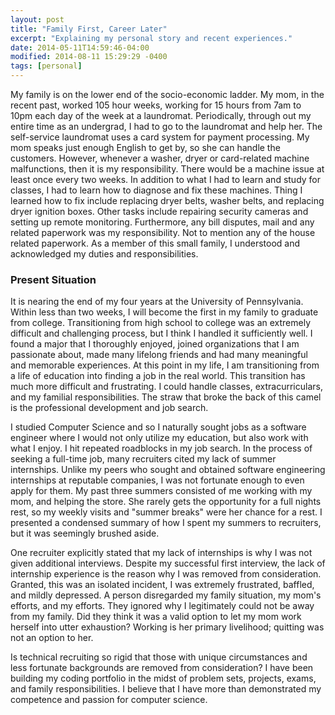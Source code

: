 ```yaml
---
layout: post
title: "Family First, Career Later"
excerpt: "Explaining my personal story and recent experiences."
date: 2014-05-11T14:59:46-04:00
modified: 2014-08-11 15:29:29 -0400
tags: [personal]
---
```


My family is on the lower end of the socio-economic ladder. My mom, in the recent past,
worked 105 hour weeks, working for 15 hours from 7am to 10pm each 
day of the week at a laundromat. Periodically, through out my entire 
time as an undergrad, I had to go to the laundromat and help her. 
The self-service laundromat uses a card system for payment processing. 
My mom speaks just enough English to get by, so she can handle the 
customers. However, whenever a washer, dryer or card-related machine
malfunctions, then it is my responsibility. There would be a machine
issue at least once every two weeks. In addition to what I had to learn
and study for classes, I had to learn how to diagnose and fix these 
machines. Thing I learned how to fix include replacing dryer belts, 
washer belts, and replacing dryer ignition boxes. Other tasks include
repairing security cameras and setting up remote monitoring. 
Furthermore, any bill disputes, mail and any related paperwork was my responsibility.
Not to mention any of the house related paperwork. As a member of this small family, 
I understood and acknowledged my duties and responsibilities.

### Present Situation

It is nearing the end of my four years at the University of Pennsylvania.
Within less than two weeks, I will become the first in my family to
graduate from college. Transitioning from high school to college was
an extremely difficult and challenging process, but I think I handled it
sufficiently well. I found a major that I thoroughly enjoyed, joined 
organizations that I am passionate about, made many lifelong friends 
and had many meaningful and memorable experiences. At this point
in my life, I am transitioning from a life of education into finding a 
job in the real world. This transition has much more difficult and 
frustrating. I could handle classes, extracurriculars, and my familial
responsibilities. The straw that broke the back of this camel is 
the professional development and job search. 

I studied Computer Science and so I naturally sought jobs as a
software engineer where I would not only utilize my education, but
also work with what I enjoy. I hit repeated roadblocks in my job 
search. In the process of seeking a full-time job, many recruiters 
cited my lack of summer internships. Unlike my peers who sought and
obtained software engineering internships at reputable companies, I
was not fortunate enough to even apply for them. My past three summers 
consisted of me working with my mom, and helping the store. She rarely gets 
the opportunity for a full nights rest, so my weekly visits and 
"summer breaks" were her chance for a rest. I presented a condensed summary 
of how I spent my summers to recruiters, but it was seemingly brushed aside. 

One recruiter explicitly stated that my lack of internships is why 
I was not given additional interviews. Despite my successful first interview, 
the lack of internship experience is the reason why I was removed from consideration. 
Granted, this was an isolated incident, I was extremely frustrated, 
baffled, and mildly depressed. A person disregarded my family 
situation, my mom's efforts, and my efforts. They ignored why I 
legitimately could not be away from my family. Did they think it was 
a valid option to let my mom work herself into utter exhaustion? 
Working is her primary livelihood; quitting was not an option to her.

Is technical recruiting so rigid that those with unique circumstances 
and less fortunate backgrounds are removed from consideration? 
I have been building my coding portfolio in the midst of problem
sets, projects, exams, and family responsibilities. I believe that I 
have more than demonstrated my competence and passion for
computer science. 

